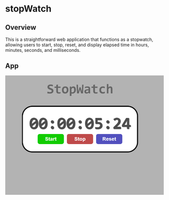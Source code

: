 # stopWatch

## Overview

This is a straightforward web application that functions as a stopwatch, allowing users to start, stop, reset, and display elapsed time in hours, minutes, seconds, and milliseconds.

## App

![An example of how the application looks](exampleApp.png)
